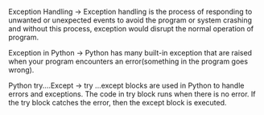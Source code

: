 Exception Handling
-> Exception handling is the process of responding to unwanted or unexpected events to avoid the program or system crashing and without this process, exception would disrupt the normal operation of program.

Exception in Python
-> Python has many built-in exception that are raised when your program encounters an error(something in the program goes wrong).

Python try....Except
-> try ...except blocks are used in Python to handle errors and exceptions. The code in try block runs when there is no error. If the try block catches the error, then the except block is executed.